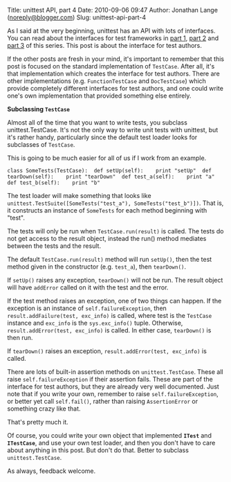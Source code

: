 Title: unittest API, part 4
Date: 2010-09-06 09:47
Author: Jonathan Lange (noreply@blogger.com)
Slug: unittest-api-part-4

As I said at the very beginning, unittest has an API with lots of
interfaces. You can read about the interfaces for test frameworks in
[part 1](http://code.mumak.net/2010/07/unittest-api-part-1.html), [part
2](http://code.mumak.net/2010/07/unittest-api-part-2.html) and [part
3](http://code.mumak.net/2010/08/unittest-part-3.html) of this series.
This post is about the interface for test authors.  
  
If the other posts are fresh in your mind, it's important to remember
that this post is focused on the standard implementation of `TestCase`.
After all, it's that implementation which creates the interface for test
authors. There are other implementations (e.g. `FunctionTestCase` and
`DocTestCase`) which provide completely different interfaces for test
authors, and one could write one's own implementation that provided
something else entirely.  

<div>

**Subclassing `TestCase`**

</div>

<div>

Almost all of the time that you want to write tests, you subclass
unittest.TestCase. It's not the only way to write unit tests with
unittest, but it's rather handy, particularly since the default test
loader looks for subclasses of `TestCase`.  
  
This is going to be much easier for all of us if I work from an example.

</div>

  

    class SomeTests(TestCase):  def setUp(self):    print "setUp"  def tearDown(self):    print "tearDown"  def test_a(self):    print "a"  def test_b(self):    print "b"

  

<div>

The test loader will make something that looks like
`unittest.TestSuite([SomeTests("test_a"), SomeTests("test_b")])`. That
is, it constructs an instance of `SomeTests` for each method beginning
with "test".  
  
The tests will only be run when `TestCase.run(result)` is called. The
tests do not get access to the result object, instead the run() method
mediates between the tests and the result.  
  
The default `TestCase.run(result)` method will run `setUp()`, then the
test method given in the constructor (e.g. `test_a`), then
`tearDown()`.  
  
If `setUp()` raises any exception, `tearDown()` will not be run. The
result object will have `addError` called on it with the test and the
error.  
  
If the test method raises an exception, one of two things can happen. If
the exception is an instance of `self.failureException`, then
`result.addFailure(test, exc_info)` is called, where test is the
`TestCase` instance and `exc_info` is the `sys.exc_info()` tuple.
Otherwise, `result.addError(test, exc_info)` is called. In either case,
`tearDown()` is then run.  
  
If `tearDown()` raises an exception, `result.addError(test, exc_info)`
is called.  
  
There are lots of built-in assertion methods on `unittest.TestCase`.
These all raise `self.failureException` if their assertion fails. These
are part of the interface for test authors, but they are already very
well documented. Just note that if you write your own, remember to raise
`self.failureException`, or better yet call `self.fail()`, rather than
raising `AssertionError` or something crazy like that.  
  
That's pretty much it.  
  
Of course, you could write your own object that implemented **`ITest`**
and **`ITestCase`**, and use your own test loader, and then you don't
have to care about anything in this post. But don't do that. Better to
subclass `unittest.TestCase`.  
  
As always, feedback welcome.

</div>

